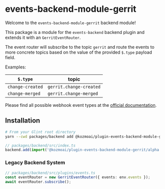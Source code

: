 # events-backend-module-gerrit

Welcome to the `events-backend-module-gerrit` backend module!

This package is a module for the `events-backend` backend plugin
and extends it with an `GerritEventRouter`.

The event router will subscribe to the topic `gerrit`
and route the events to more concrete topics based on the value
of the provided `$.type` payload field.

Examples:

| `$.type`         | topic                   |
| ---------------- | ----------------------- |
| `change-created` | `gerrit.change-created` |
| `change-merged`  | `gerrit.change-merged`  |

Please find all possible webhook event types at the
[official documentation](https://gerrit-review.googlesource.com/Documentation/cmd-stream-events.html#events).

## Installation

```bash
# From your Glint root directory
yarn --cwd packages/backend add @kozmoai/plugin-events-backend-module-gerrit
```

```ts
// packages/backend/src/index.ts
backend.add(import('@kozmoai/plugin-events-backend-module-gerrit/alpha'));
```

### Legacy Backend System

```ts
// packages/backend/src/plugins/events.ts
const eventRouter = new GerritEventRouter({ events: env.events });
await eventRouter.subscribe();
```
